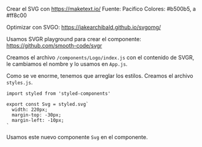 Crear el SVG con https://maketext.io/
  Fuente: Pacifico
  Colores: #b500b5, a #ff8c00

Optimizar con SVGO: https://jakearchibald.github.io/svgomg/

Usamos SVGR playground para crear el componente: https://github.com/smooth-code/svgr

Creamos el archivo `/components/Logo/index.js` con el contenido de SVGR, le cambiamos el nombre y lo usamos en `App.js`.

Como se ve enorme, tenemos que arreglar los estilos. Creamos el archivo `styles.js`.

```
import styled from 'styled-components'

export const Svg = styled.svg`
  width: 220px;
  margin-top: -30px;
  margin-left: -10px;
`
```

Usamos este nuevo componente `Svg` en el componente.